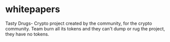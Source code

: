 # whitepapers
Tasty Drugs- Crypto project created by the community, for the crypto community. Team burn all its tokens and they can't dump or rug the project, they have no tokens.
